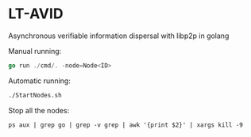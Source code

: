 # LT-AVID
Asynchronous verifiable information dispersal with libp2p in golang

Manual running:
```go
go run ./cmd/. -node=Node<ID>
```

Automatic running:
```bash
./StartNodes.sh
```

Stop all the nodes:
```terminal
ps aux | grep go | grep -v grep | awk '{print $2}' | xargs kill -9
```
